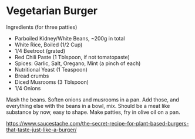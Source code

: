 # Vegetarian Burger

Ingredients (for three patties)

* Parboiled Kidney/White Beans, ~200g in total
* White Rice, Boiled (1/2 Cup)
* 1/4 Beetroot (grated)
* Red Chili Paste (1 Tblspoon, if not tomatopaste)
* Spices: Garlic, Salt, Oregano, Mint (a pinch of each)
* Nutritional Yeast (1 Teaspoon)
* Bread crumbs
* Diced Musrooms (3 Tblspoon)
* 1/4 Onions

Mash the beans. Soften onions and musrooms in a pan. Add those, and
everything else with the beans in a bowl, mix. Should be a meat like
substance by now, easy to shape. Make patties, fry in olive oil on a
pan. 



https://www.saucestache.com/the-secret-recipe-for-plant-based-burgers-that-taste-just-like-a-burger/